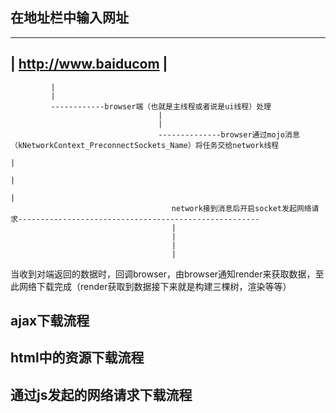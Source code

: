 ## 在地址栏中输入网址

--------------------------------------------
|      http://www.baiducom                 |
--------------------------------------------
             |
             |
             ------------browser端（也就是主线程或者说是ui线程）处理
                                     |
                                     |
                                     --------------browser通过mojo消息（kNetworkContext_PreconnectSockets_Name）将任务交给network线程
                                                                                                                                  |
                                                                                                                                  |
                                                                                                                                  |
                                        network接到消息后开启socket发起网络请求------------------------------------------------------
                                        |
                                        |
                                        |
                                        |
当收到对端返回的数据时，回调browser，由browser通知render来获取数据，至此网络下载完成（render获取到数据接下来就是构建三棵树，渲染等等）

## ajax下载流程




## html中的资源下载流程



## 通过js发起的网络请求下载流程
